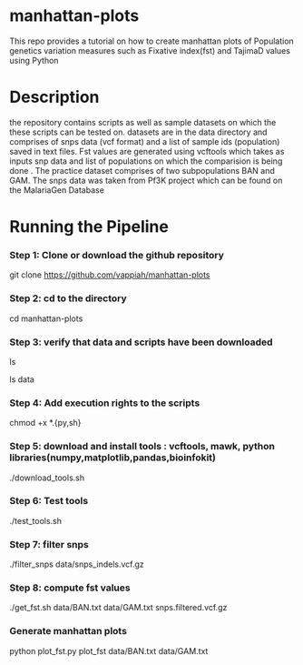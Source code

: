 # manhattan-plots
This repo provides a tutorial on how to create manhattan plots of Population genetics variation measures such as Fixative index(fst) and TajimaD values using Python
# Description
the repository contains scripts as well as sample datasets on which the these scripts can be tested on. datasets are in the data directory and comprises of snps data (vcf format) and a list of sample ids (population) saved in text files. Fst values are generated using vcftools which takes as inputs snp data and list of populations on which the comparision is being done . The practice dataset comprises of two subpopulations BAN and GAM.
The snps data was taken from Pf3K project which can be found on the MalariaGen Database 


# Running the Pipeline

### Step 1: Clone or download the github repository
git clone https://github.com/vappiah/manhattan-plots

### Step 2: cd to the directory
cd manhattan-plots

### Step 3: verify that data and scripts have been downloaded
ls 

ls data

### Step 4: Add execution rights to the scripts
chmod +x *.{py,sh}

### Step 5: download and install tools : vcftools, mawk, python libraries(numpy,matplotlib,pandas,bioinfokit)
./download_tools.sh

### Step 6: Test tools
./test_tools.sh

### Step 7: filter snps
./filter_snps data/snps_indels.vcf.gz

### Step 8: compute fst values
./get_fst.sh data/BAN.txt data/GAM.txt snps.filtered.vcf.gz

### Generate manhattan plots
python plot_fst.py plot_fst data/BAN.txt data/GAM.txt 
